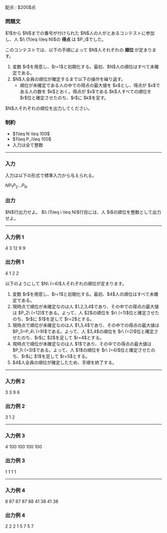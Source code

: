 
<div>

<span>

<span>

<p>
配点 : $200$点
</p>

<div>

<section>

### **問題文**

<p>
$1$から $N$までの番号が付けられた $N$人の人がとあるコンテストに参加し、人 $i\ (1\leq i\leq N)$の 
<strong>
得点
</strong>
は $P_i$でした。
</p>

<p>
このコンテストでは、以下の手順によって $N$人それぞれの 
<strong>
順位
</strong>
が定まります。
</p>

<ol>

<li>
変数 $r$を用意し、$r=1$と初期化する。最初、$N$人の順位はすべて未確定である。
</li>

<li>
$N$人全員の順位が確定するまで以下の操作を繰り返す。
<ul>

<li>
順位が未確定である人の中での得点の最大値を $x$とし、得点が $x$である人の数を $k$とおく。得点が $x$である $k$人すべての順位を $r$位と確定させたのち、$r$に $k$を足す。
</li>

</ul>

</li>

</ol>

<p>
$N$人それぞれの順位を出力してください。
</p>

</section>

</div>

<div>

<section>

### **制約**

<ul>

<li>
$1\leq N \leq 100$
</li>

<li>
$1\leq P_i\leq 100$
</li>

<li>
入力は全て整数
</li>

</ul>

</section>

</div>

---

<div>

<div>

<section>

### **入力**

<p>
入力は以下の形式で標準入力から与えられる。
</p>

<div>

$N$$P_1$$P_2$$\dots$$P_N$
</div>

</section>

</div>

<div>

<section>

### **出力**

<p>
$N$行出力せよ。
$i\ (1\leq i \leq N)$行目には、人 $i$の順位を整数として出力せよ。
</p>

</section>

</div>

</div>

---

<div>

<section>

### **入力例 1**

<div>

4
3 12 9 9

</div>

</section>

</div>

<div>

<section>

### **出力例 1**

<div>

4
1
2
2

</div>

<p>
以下のようにして $N\ (=4)$人それぞれの順位が定まります。
</p>

<ol>

<li>
変数 $r$を用意し、$r=1$と初期化する。最初、$4$人の順位はすべて未確定である。
</li>

<li>
現時点で順位が未確定なのは人 $1,2,3,4$であり、その中での得点の最大値は $P_2\ (=12)$である。よって、人 $2$の順位を $r\ (=1)$位と確定させたのち、$r$に $1$を足して $r=2$とする。
</li>

<li>
現時点で順位が未確定なのは人 $1,3,4$であり、その中での得点の最大値は $P_3=P_4\ (=9)$である。よって、人 $3,4$の順位を $r\ (=2)$位と確定させたのち、$r$に $2$を足して $r=4$とする。
</li>

<li>
現時点で順位が未確定なのは人 $1$であり、その中での得点の最大値は $P_1\ (=3)$である。よって、人 $1$の順位を $r\ (=4)$位と確定させたのち、$r$に $1$を足して $r=5$とする。
</li>

<li>
$4$人全員の順位が確定したため、手順を終了する。
</li>

</ol>

</section>

</div>

---

<div>

<section>

### **入力例 2**

<div>

3
3 9 6

</div>

</section>

</div>

<div>

<section>

### **出力例 2**

<div>

3
1
2

</div>

</section>

</div>

---

<div>

<section>

### **入力例 3**

<div>

4
100 100 100 100

</div>

</section>

</div>

<div>

<section>

### **出力例 3**

<div>

1
1
1
1

</div>

</section>

</div>

---

<div>

<section>

### **入力例 4**

<div>

8
87 87 87 88 41 38 41 38

</div>

</section>

</div>

<div>

<section>

### **出力例 4**

<div>

2
2
2
1
5
7
5
7

</div>

</section>

</div>

</span>

</span>

</div>
